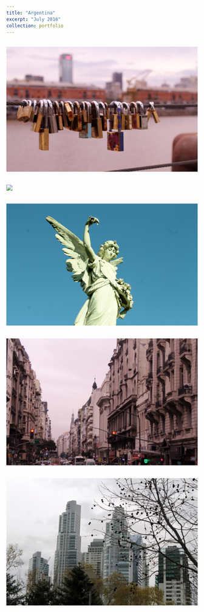 ```yaml
---
title: "Argentina"
excerpt: "July 2016"
collection: portfolio
---
```



<br/><img src='/images/arg1.JPG'>

<br/><img src='/images/arg3.JPG'>

<br/><img src='/images/arg2.JPG'>

<br/><img src='/images/arg4.JPG'>

<br/><img src='/images/arg6.JPG'>

